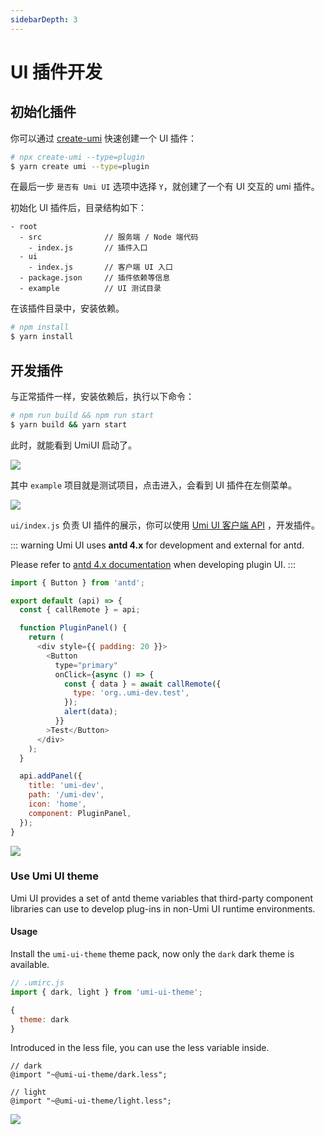 ```yaml
---
sidebarDepth: 3
---
```


# UI 插件开发

<Badge text="2.9.0+ 中支持"/>

## 初始化插件

你可以通过 [create-umi](https://github.com/umijs/create-umi) 快速创建一个 UI 插件：

```bash
# npx create-umi --type=plugin
$ yarn create umi --type=plugin
```

在最后一步 `是否有 Umi UI` 选项中选择 `Y`，就创建了一个有 UI 交互的 umi 插件。

初始化 UI 插件后，目录结构如下：

```
- root
  - src              // 服务端 / Node 端代码
    - index.js       // 插件入口
  - ui
    - index.js       // 客户端 UI 入口
  - package.json     // 插件依赖等信息
  - example          // UI 测试目录
```

在该插件目录中，安装依赖。

```bash
# npm install
$ yarn install
```

## 开发插件

与正常插件一样，安装依赖后，执行以下命令：

```bash
# npm run build && npm run start
$ yarn build && yarn start
```

此时，就能看到 UmiUI 启动了。

![](https://gw.alipayobjects.com/zos/antfincdn/O5Hjz1o4n8/c8cd6adb-9678-433c-b809-8be8b6f5ea6e.png)

其中 `example` 项目就是测试项目，点击进入，会看到 UI 插件在左侧菜单。

![](https://gw.alipayobjects.com/zos/antfincdn/JAgV0HTUZn/702548da-6a1b-404c-bac6-3dd321dfc2b0.png)

`ui/index.js` 负责 UI 插件的展示，你可以使用 [Umi UI 客户端 API](https://umijs.org/plugin/umi-ui.html#%E5%AE%A2%E6%88%B7%E7%AB%AF%E6%8E%A5%E5%8F%A3) ，开发插件。

::: warning
Umi UI uses **antd 4.x** for development and external for antd.

Please refer to [antd 4.x documentation](https://4-0-prepare--ant-design.netlify.com/components/form-cn/) when developing plugin UI.
:::

```js
import { Button } from 'antd';

export default (api) => {
  const { callRemote } = api;

  function PluginPanel() {
    return (
      <div style={{ padding: 20 }}>
        <Button
          type="primary"
          onClick={async () => {
            const { data } = await callRemote({
              type: 'org..umi-dev.test',
            });
            alert(data);
          }}
        >Test</Button>
      </div>
    );
  }

  api.addPanel({
    title: 'umi-dev',
    path: '/umi-dev',
    icon: 'home',
    component: PluginPanel,
  });
}
```

![](https://gw.alipayobjects.com/zos/antfincdn/tos3ooP0Dy/e985c7e0-09b7-49e1-965c-d2032a4783c5.png)


### Use Umi UI theme

Umi UI provides a set of antd theme variables that third-party component libraries can use to develop plug-ins in non-Umi UI runtime environments.

#### Usage

Install the `umi-ui-theme` theme pack, now only the `dark` dark theme is available.

```js
// .umirc.js
import { dark, light } from 'umi-ui-theme';

{
  theme: dark
}
```

Introduced in the less file, you can use the less variable inside.

```less
// dark
@import "~@umi-ui-theme/dark.less";

// light
@import "~@umi-ui-theme/light.less";
```

![](https://gw.alipayobjects.com/zos/antfincdn/z6VWQcplHx/9c78b96e-5ca9-407c-83d7-2caf5801c7ea.png)
